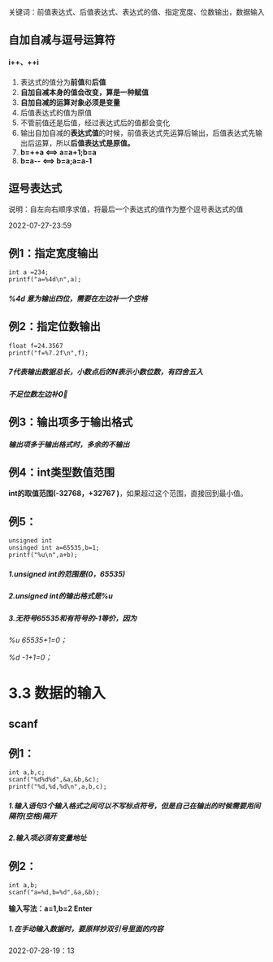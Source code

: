 关键词：前值表达式、后值表达式、表达式的值、指定宽度、位数输出，数据输入


## 自加自减与逗号运算符

#### i++、++i

1. 表达式的值分为**前值**和**后值**
2. **自加自减本身的值会改变，算是一种赋值**
3. **自加自减的运算对象必须是变量**
4. 后值表达式的值为原值
5. 不管前值还是后值，经过表达式后的值都会变化
6. 输出自加自减的**表达式值**的时候，前值表达式先运算后输出，后值表达式先输出后运算，所以**后值表达式是原值。**
7. **b=++a <==> a=a+1;b=a**
8. **b=a-- <==> b=a;a=a-1**

## 逗号表达式
说明：自左向右顺序求值，将最后一个表达式的值作为整个逗号表达式的值


2022-07-27-23:59


## 例1：指定宽度输出
    int a =234;
    printf("a=%4d\n",a);
    
##### **%4d 意为输出四位，需要在左边补一个空格**


## 例2：指定位数输出
    float f=24.3567
    printf("f=%7.2f\n",f);
    
    
##### 7代表输出数据总长，小数点后的N表示小数位数，有四舍五入
##### 不足位数左边补0🙅

## 例3：输出项多于输出格式

##### 输出项多于输出格式时，多余的不输出


## 例4：int类型数值范围
**int的取值范围(-32768，+32767 )**，如果超过这个范围，直接回到最小值。

## 例5：
    unsigned int
    unsinged int a=65535,b=1;
    printf("%u\n",a+b);

##### 1.unsigned int的范围是(0，65535)
##### 2.unsigned int的输出格式是%u
##### 3.无符号65535和有符号的-1等价，因为
*%u 65535+1=0；*

*%d -1+1=0；*


# 3.3 数据的输入
## scanf

## 例1：
    int a,b,c;
    scanf("%d%d%d",&a,&b,&c);
    printf("%d,%d,%d\n",a,b,c);
    
    
##### **1.输入语句3个输入格式之间可以不写标点符号，但是自己在输出的时候需要用间隔符(空格)隔开**
##### **2.输入项必须有变量地址**


## 例2：
    int a,b;
    scanf("a=%d,b=%d",&a,&b);
    

**输入写法：a=1,b=2 Enter**
##### 1.在手动输入数据时，要原样抄双引号里面的内容


2022-07-28-19：13
